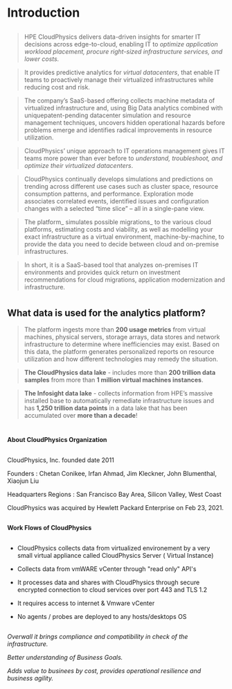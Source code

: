 ##
# Introduction
##

> HPE CloudPhysics delivers data-driven insights for smarter IT decisions across edge-to-cloud, enabling IT to _optimize application workload placement, procure right-sized infrastructure services, and lower costs._

> It provides predictive analytics for _virtual datacenters_, that enable IT teams to proactively manage their virtualized infrastructures while reducing cost and risk. 

> The company’s SaaS-based offering collects machine metadata of virtualized infrastructure and, using Big Data analytics combined with uniquepatent-pending datacenter simulation and resource management techniques, uncovers hidden operational hazards before problems emerge and identifies radical improvements in resource utilization. 

> CloudPhysics’ unique approach to IT operations management gives IT teams more power than ever before to _understand, troubleshoot, and optimize their virtualized datacenters_.

> CloudPhysics continually develops simulations and predictions on trending across different use cases such as cluster space, resource consumption patterns, and performance. Exploration mode associates correlated events, identified issues and configuration changes with a selected “time slice” – all in a single-pane view.

> The platform_ simulates possible migrations_ to the various cloud platforms, estimating costs and viability, as well as modelling your exact infrastructure as a virtual environment, machine-by-machine, to provide the data you need to decide between cloud and on-premise infrastructures.

> In short, it is a SaaS-based tool that analyzes on-premises IT environments and provides quick return on investment recommendations for cloud migrations, application modernization and infrastructure. 


#
#
## What data is used for the analytics platform?

> The platform ingests more than **200 usage metrics** from virtual machines, physical servers, storage arrays, data stores and network infrastructure to determine where inefficiencies may exist. Based on this data, the platform generates personalized reports on resource utilization and how different technologies may remedy the situation.

> **The CloudPhysics data lake** -  includes more than **200 trillion data samples** from more than **1 million virtual machines instances**.

> **The Infosight data lake** - collects information from HPE’s massive installed base to automatically remediate infrastructure issues and has **1,250 trillion data points** in a data lake that has been accumulated over **more than a decade**!

#



##
**About CloudPhysics Organization**
##

CloudPhysics, Inc. founded date 2011

Founders :  Chetan Conikee, Irfan Ahmad, Jim Kleckner, John Blumenthal, Xiaojun Liu

Headquarters Regions :  San Francisco Bay Area, Silicon Valley, West Coast

CloudPhysics was acquired by Hewlett Packard Enterprise on Feb 23, 2021.

##
##
**Work Flows of CloudPhysics**
##

- CloudPhysics collects data from virtualized environement by a very small virtual appliance called CloudPhysics Server ( Virtual Instance)

- Collects data from vmWARE vCenter through "read only" API's

- It processes data and shares with CloudPhysics through secure encrypted connection to cloud services over port 443 and TLS 1.2 

- It requires access to internet & Vmware vCenter

- No agents / probes are deployed to any hosts/desktops OS



##
_Overwall it brings compliance and compatibility in check of the infrastructure._

_Better understanding of Business Goals._

_Adds value to businees by cost, provides operational resilience and business agility._

##

